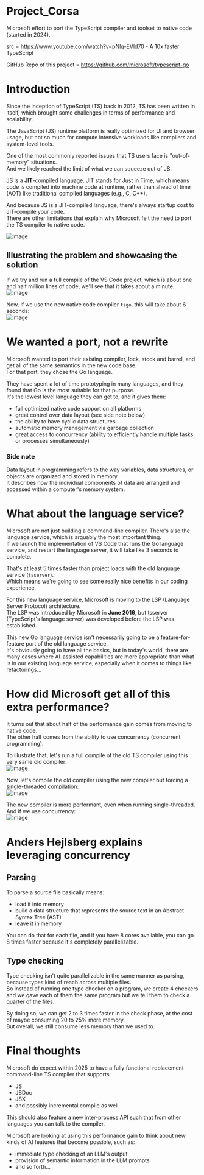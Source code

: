 # Project_Corsa

Microsoft effort to port the TypeScript compiler and toolset to native code (started in 2024).  

src = https://www.youtube.com/watch?v=pNlq-EVld70 - A 10x faster TypeScript  

GitHub Repo of this project = https://github.com/microsoft/typescript-go

# Introduction

Since the inception of TypeScript (TS) back in 2012, TS has been written in itself, which brought some challenges in terms 
of performance and scalability.  

The JavaScript (JS) runtime platform is really optimized for UI and browser usage, but not so much for compute intensive workloads 
like compilers and system-level tools.  

One of the most commonly reported issues that TS users face is "out-of-memory" situations.  
And we likely reached the limit of what we can squeeze out of JS.  

JS is a **JIT**-compiled language. JIT stands for Just in Time, which means code is compiled into machine code at runtime, 
rather than ahead of time (AOT) like traditional compiled languages (e.g., C, C++).  

And because JS is a JIT-compiled language, there's always startup cost to JIT-compile your code.  
There are other limitations that explain why Microsoft felt the need to port the TS compiler to native code.  

![image](https://github.com/user-attachments/assets/b35437f6-4773-43c8-a8dc-43a0f9a4c8ca)

## Illustrating the problem and showcasing the solution

If we try and run a full compile of the VS Code project, which is about one and half million lines of code, we'll see that it takes about a minute.  
![image](https://github.com/user-attachments/assets/347f4278-8ca6-45f3-a3c1-d1911932d4ae)  

Now, if we use the new native code compiler `tsgo`, this will take about 6 seconds:  
![image](https://github.com/user-attachments/assets/8e9bc8b1-7aa0-48f3-ba41-06e8a577d61a)  

# We wanted a port, not a rewrite

Microsoft wanted to port their existing compiler, lock, stock and barrel, and get all of the same semantics in the new code base.  
For that port, they chose the Go language.  

They have spent a lot of time prototyping in many languages, and they found that Go is the most suitable for that purpose.  
It's the lowest level language they can get to, and it gives them:
- full optimized native code support on all platforms
- great control over data layout (see side note below)
- the ability to have cyclic data structures
- automatic memory management via garbage collection
- great access to concurrency (ability to efficiently handle multiple tasks or processes simultaneously)

### Side note

Data layout in programming refers to the way variables, data structures, or objects are organized and stored in memory.  
It describes how the individual components of data are arranged and accessed within a computer's memory system.  

# What about the language service?

Microsoft are not just building a command-line compiler. There's also the language service, which is arguably the most important thing.  
If we launch the implementation of VS Code that runs the Go language service, and restart the language server, it will take like 3 seconds to complete.  

That's at least 5 times faster than project loads with the old language service (`tsserver`).  
Which means we're going to see some really nice benefits in our coding experience.  

For this new language service, Microsoft is moving to the LSP (Language Server Protocol) architecture.  
The LSP was introduced by Microsoft in **June 2016**, but tsserver (TypeScript's language server) was developed before the LSP was established.  

This new Go language service isn't necessarily going to be a feature-for-feature port of the old language service.  
It's obviously going to have all the basics, but in today's world, there are many cases where AI-assisted capabilities are more appropriate 
than what is in our existing language service, especially when it comes to things like refactorings...  

# How did Microsoft get all of this extra performance?

It turns out that about half of the performance gain comes from moving to native code.  
The other half comes from the ability to use concurrency (concurrent programming).  

To illustrate that, let's run a full compile of the old TS compiler using this very same old compiler:  
![image](https://github.com/user-attachments/assets/52df2585-bd6b-4821-b136-f2a7772cea74)  

Now, let's compile the old compiler using the new compiler but forcing a single-threaded compilation:  
![image](https://github.com/user-attachments/assets/39006027-8feb-4a54-a1e1-8ef29166bc2c)  

The new compiler is more performant, even when running single-threaded. And if we use concurrency:  
![image](https://github.com/user-attachments/assets/74e07928-31c5-400e-acb1-202265378109)  

# Anders Hejlsberg explains leveraging concurrency

## Parsing

To parse a source file basically means:
- load it into memory
- build a data structure that represents the source text in an Abstract Syntax Tree (AST)
- leave it in memory

You can do that for each file, and if you have 8 cores available, you can go 8 times faster because it's completely parallelizable.  

## Type checking

Type checking isn't quite parallelizable in the same manner as parsing, because types kind of reach across multiple files.  
So instead of running one type checker on a program, we create 4 checkers and we gave each of them the same program but we tell them 
to check a quarter of the files.   

By doing so, we can get 2 to 3 times faster in the check phase, at the cost of maybe consuming 20 to 25% more memory.  
But overall, we still consume less memory than we used to.  

# Final thoughts

Microsoft do expect within 2025 to have a fully functional replacement command-line TS compiler that supports:
- JS
- JSDoc
- JSX
- and possibly incremental compile as well

This should also feature a new inter-process API such that from other languages you can talk to the compiler.  

Microsoft are looking at using this performance gain to think about new kinds of AI features that become possible, such as:
- immediate type checking of an LLM's output
- provision of semantic information in the LLM prompts
- and so forth...
